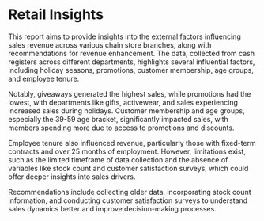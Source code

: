 # Retail Insights 

This report aims to provide insights into the external factors influencing sales revenue across various chain store branches, along with recommendations for revenue enhancement. The data, collected from cash registers across different departments, highlights several influential factors, including holiday seasons, promotions, customer membership, age groups, and employee tenure.

Notably, giveaways generated the highest sales, while promotions had the lowest, with departments like gifts, activewear, and sales experiencing increased sales during holidays. Customer membership and age groups, especially the 39-59 age bracket, significantly impacted sales, with members spending more due to access to promotions and discounts.

Employee tenure also influenced revenue, particularly those with fixed-term contracts and over 25 months of employment. However, limitations exist, such as the limited timeframe of data collection and the absence of variables like stock count and customer satisfaction surveys, which could offer deeper insights into sales drivers.

Recommendations include collecting older data, incorporating stock count information, and conducting customer satisfaction surveys to understand sales dynamics better and improve decision-making processes.
